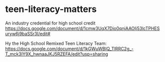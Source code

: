 # teen-literacy-matters
An industry credential for high school credit
https://docs.google.com/document/d/1cmw3UqX7Dio0qnjAAOIj53lcTPHESuryw6j9baSSr3I/edit#

Hy the High School Remixed Teen Literacy Team: https://docs.google.com/document/d/1kGWuWBIQ_TlRRC2g_-T_mck3IY9X_hwnaaJKJ5RZEFA/edit?usp=sharing
